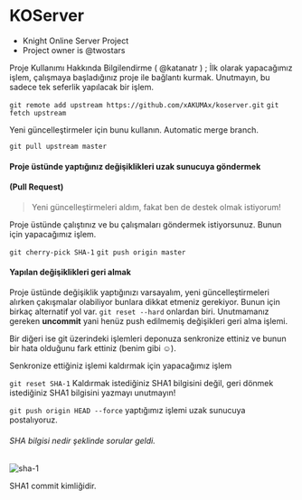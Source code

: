 KOServer
========

* Knight Online Server Project
* Project owner is @twostars

Proje Kullanımı Hakkında Bilgilendirme ( @katanatr ) ;
İlk olarak yapacağımız işlem, çalışmaya başladığınız proje ile bağlantı kurmak. Unutmayın, bu sadece tek seferlik yapılacak bir işlem. 

`git remote add upstream https://github.com/xAKUMAx/koserver.git`
`git fetch upstream`

Yeni güncelleştirmeler için bunu kullanın. Automatic merge branch.

`git pull upstream master`

#### Proje üstünde yaptığınız değişiklikleri uzak sunucuya göndermek
#### (Pull Request)

> Yeni güncelleştirmeleri aldım, fakat ben de destek olmak istiyorum!

Proje üstünde çalıştınız ve bu çalışmaları göndermek istiyorsunuz. Bunun için yapacağımız işlem.

`git cherry-pick SHA-1`
`git push origin master`

#### Yapılan değişiklikleri geri almak

Proje üstünde değişiklik yaptığınızı varsayalım, yeni güncelleştirmeleri alırken çakışmalar olabiliyor bunlara dikkat etmeniz gerekiyor. Bunun için birkaç alternatif yol var. `git reset --hard` onlardan biri. Unutmamanız gereken **uncommit**  yani henüz push edilmemiş değişikleri geri alma işlemi.

Bir diğeri ise git üzerindeki işlemleri deponuza senkronize ettiniz ve bunun bir hata olduğunu fark ettiniz (benim gibi :relaxed:).

Senkronize ettiğiniz işlemi kaldırmak için yapacağımız işlem

`git reset SHA-1`  Kaldırmak istediğiniz SHA1 bilgisini değil, geri dönmek istediğiniz SHA1 bilgisini yazmayı unutmayın!

`git push origin HEAD --force` yaptığımız işlemi uzak sunucuya postalıyoruz.

###### SHA bilgisi nedir şeklinde sorular geldi.

![sha-1](https://f.cloud.github.com/assets/5224883/981000/e06022f8-073a-11e3-9792-2b5cdd645cc9.png)

SHA1 commit kimliğidir.
